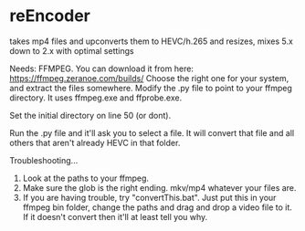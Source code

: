 # reEncoder
takes mp4 files and upconverts them to HEVC/h.265 and resizes, mixes 5.x down to 2.x with optimal settings

Needs: FFMPEG. You can download it from here:
https://ffmpeg.zeranoe.com/builds/
Choose the right one for your system, and extract the files somewhere.
Modify the .py file to point to your ffmpeg directory. It uses ffmpeg.exe and ffprobe.exe.

Set the initial directory on line 50 (or dont).

Run the .py file and it'll ask you to select a file. It will convert that file and all others that aren't already HEVC in that folder.

Troubleshooting...
1. Look at the paths to your ffmpeg.
2. Make sure the glob is the right ending. mkv/mp4 whatever your files are.
3. If you are having trouble, try "convertThis.bat". Just put this in your ffmpeg bin folder, change the paths and drag and drop a video file to it. If it doesn't convert then it'll at least tell you why.
